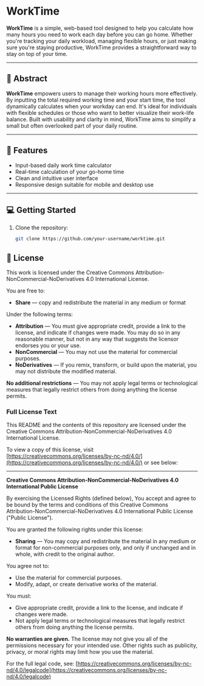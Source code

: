 # WorkTime

**WorkTime** is a simple, web-based tool designed to help you calculate how many hours you need to work each day before you can go home. Whether you're tracking your daily workload, managing flexible hours, or just making sure you're staying productive, WorkTime provides a straightforward way to stay on top of your time.

---

## 📝 Abstract

**WorkTime** empowers users to manage their working hours more effectively. By inputting the total required working time and your start time, the tool dynamically calculates when your workday can end. It's ideal for individuals with flexible schedules or those who want to better visualize their work-life balance. Built with usability and clarity in mind, WorkTime aims to simplify a small but often overlooked part of your daily routine.

---

## 🚀 Features

- Input-based daily work time calculator  
- Real-time calculation of your go-home time  
- Clean and intuitive user interface  
- Responsive design suitable for mobile and desktop use  

---

## 💻 Getting Started

1. Clone the repository:
   ```bash
   git clone https://github.com/your-username/worktime.git


## 📜 License

This work is licensed under the Creative Commons Attribution-NonCommercial-NoDerivatives 4.0 International License.

You are free to:

- **Share** — copy and redistribute the material in any medium or format

Under the following terms:

- **Attribution** — You must give appropriate credit, provide a link to the license, and indicate if changes were made. You may do so in any reasonable manner, but not in any way that suggests the licensor endorses you or your use.
- **NonCommercial** — You may not use the material for commercial purposes.
- **NoDerivatives** — If you remix, transform, or build upon the material, you may not distribute the modified material.

**No additional restrictions** — You may not apply legal terms or technological measures that legally restrict others from doing anything the license permits.

### Full License Text

This README and the contents of this repository are licensed under the Creative Commons Attribution-NonCommercial-NoDerivatives 4.0 International License.

To view a copy of this license, visit [https://creativecommons.org/licenses/by-nc-nd/4.0/](https://creativecommons.org/licenses/by-nc-nd/4.0/) or see below:

---

**Creative Commons Attribution-NonCommercial-NoDerivatives 4.0 International Public License**

By exercising the Licensed Rights (defined below), You accept and agree to be bound by the terms and conditions of this Creative Commons Attribution-NonCommercial-NoDerivatives 4.0 International Public License ("Public License").

You are granted the following rights under this license:

- **Sharing** — You may copy and redistribute the material in any medium or format for non-commercial purposes only, and only if unchanged and in whole, with credit to the original author.

You agree not to:

- Use the material for commercial purposes.
- Modify, adapt, or create derivative works of the material.

You must:

- Give appropriate credit, provide a link to the license, and indicate if changes were made.
- Not apply legal terms or technological measures that legally restrict others from doing anything the license permits.

**No warranties are given.** The license may not give you all of the permissions necessary for your intended use. Other rights such as publicity, privacy, or moral rights may limit how you use the material.

For the full legal code, see: [https://creativecommons.org/licenses/by-nc-nd/4.0/legalcode](https://creativecommons.org/licenses/by-nc-nd/4.0/legalcode)

